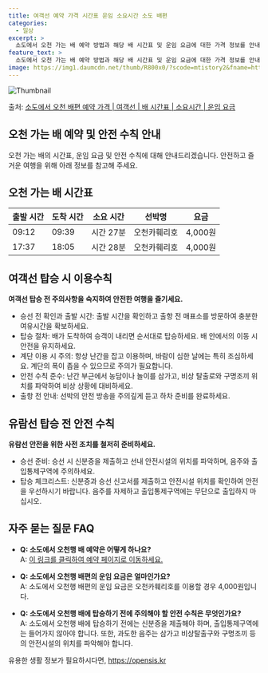```yaml
---
title: 여객선 예약 가격 시간표 운임 소요시간 소도 배편
categories:
  - 일상
excerpt: >
  소도에서 오천 가는 배 예약 방법과 해당 배 시간표 및 운임 요금에 대한 가격 정보를 안내 드리겠습니다. 안전하고 재밋는 오천행 여행을 위해 아래 정보 참고하시기 바랍니다. 오천행 배편 예약하기 👈 클릭소도에서 오천행 배 시간표출발 시간도착 시간소요 시간선박명요금09:1209:390시간 27분오천카훼리호4,000원17:3718:050시간 28분오천카훼리호4,000원오천행 배편 예약하기 👈 클릭소도에서 오천행 여객선 탑승 시 이용수칙소도에서 오천행 배를 이용할 때 반드시 숙지해야 할 이용수칙을 안내합니다. 중요한 내용: 여객선 탑승 전 주의사항을 숙지하여 안전한 여행을 즐기세요. 1. 승선 전 확인과 출항 시간 - 출항 시간을 확인하고 늦지 않게 매표소를 방문하여 충분한 여유시간을 가지세요. 2. 탑승 절..
feature_text: >
  소도에서 오천 가는 배 예약 방법과 해당 배 시간표 및 운임 요금에 대한 가격 정보를 안내 드리겠습니다. 안전하고 재밋는 오천행 여행을 위해 아래 정보 참고하시기 바랍니다. 오천행 배편 예약하기 👈 클릭소도에서 오천행 배 시간표출발 시간도착 시간소요 시간선박명요금09:1209:390시간 27분오천카훼리호4,000원17:3718:050시간 28분오천카훼리호4,000원오천행 배편 예약하기 👈 클릭소도에서 오천행 여객선 탑승 시 이용수칙소도에서 오천행 배를 이용할 때 반드시 숙지해야 할 이용수칙을 안내합니다. 중요한 내용: 여객선 탑승 전 주의사항을 숙지하여 안전한 여행을 즐기세요. 1. 승선 전 확인과 출항 시간 - 출항 시간을 확인하고 늦지 않게 매표소를 방문하여 충분한 여유시간을 가지세요. 2. 탑승 절..
image: https://img1.daumcdn.net/thumb/R800x0/?scode=mtistory2&fname=https%3A%2F%2Fblog.kakaocdn.net%2Fdn%2FcTqtvq%2FbtsHBzAcIp6%2F39C2BSgwC89YSGsoCk4kM0%2Fimg.webp
---
```


![Thumbnail](https://img1.daumcdn.net/thumb/R800x0/?scode=mtistory2&fname=https%3A%2F%2Fblog.kakaocdn.net%2Fdn%2FcTqtvq%2FbtsHBzAcIp6%2F39C2BSgwC89YSGsoCk4kM0%2Fimg.webp)

<p>출처: <a href="https://opensis.kr/entry/%EC%86%8C%EB%8F%84%EC%97%90%EC%84%9C-%EC%98%A4%EC%B2%9C-%EB%B0%B0%ED%8E%B8-%EC%98%88%EC%95%BD-%EA%B0%80%EA%B2%A9-%EC%97%AC%EA%B0%9D%EC%84%A0-%EB%B0%B0-%EC%8B%9C%EA%B0%84%ED%91%9C-%EC%86%8C%EC%9A%94%EC%8B%9C%EA%B0%84-%EC%9A%B4%EC%9E%84-%EC%9A%94%EA%B8%88" rel="dofollow">소도에서 오천 배편 예약 가격 | 여객선 | 배 시간표 | 소요시간 | 운임 요금</a> </p>

## 오천 가는 배 예약 및 안전 수칙 안내

오천 가는 배의 시간표, 운임 요금 및 안전 수칙에 대해 안내드리겠습니다. 안전하고 즐거운 여행을 위해 아래 정보를 참고해 주세요.

## **오천 가는 배 시간표**

**출발 시간** | **도착 시간** | **소요 시간** | **선박명** | **요금**  
---|---|---|---|---  
09:12 | 09:39 | 시간 27분 | 오천카훼리호 | 4,000원  
17:37 | 18:05 | 시간 28분 | 오천카훼리호 | 4,000원  
  


## **여객선 탑승 시 이용수칙**

**여객선 탑승 전 주의사항을 숙지하여 안전한 여행을 즐기세요.**

  * 승선 전 확인과 출발 시간: 출발 시간을 확인하고 출항 전 매표소를 방문하여 충분한 여유시간을 확보하세요.
  * 탑승 절차: 배가 도착하여 승객이 내리면 순서대로 탑승하세요. 배 안에서의 이동 시 안전을 유지하세요.
  * 계단 이용 시 주의: 항상 난간을 잡고 이용하며, 바람이 심한 날에는 특히 조심하세요. 계단의 폭이 좁을 수 있으므로 주의가 필요합니다.
  * 안전 수칙 준수: 난간 부근에서 농담이나 놀이를 삼가고, 비상 탈출로와 구명조끼 위치를 파악하여 비상 상황에 대비하세요.
  * 출항 전 안내: 선박의 안전 방송을 주의깊게 듣고 하차 준비를 완료하세요.

## **유람선 탑승 전 안전 수칙**

**유람선 안전을 위한 사전 조치를 철저히 준비하세요.**

  * 승선 준비: 승선 시 신분증을 제출하고 선내 안전시설의 위치를 파악하며, 음주와 출입통제구역에 주의하세요.
  * 탑승 체크리스트: 신분증과 승선 신고서를 제출하고 안전시설 위치를 확인하여 안전을 우선하시기 바랍니다. 음주를 자제하고 출입통제구역에는 무단으로 출입하지 마십시오.

## **자주 묻는 질문 FAQ**

  * **Q: 소도에서 오천행 배 예약은 어떻게 하나요?**  
A: [이 링크를 클릭하여 예약 페이지로 이동하세요.](예약페이지링크)

  * **Q: 소도에서 오천행 배편의 운임 요금은 얼마인가요?**  
A: 소도에서 오천행 배편의 운임 요금은 오천카훼리호를 이용할 경우 4,000원입니다.

  * **Q: 소도에서 오천행 배에 탑승하기 전에 주의해야 할 안전 수칙은 무엇인가요?**  
A: 소도에서 오천행 배에 탑승하기 전에는 신분증을 제출해야 하며, 출입통제구역에는 들어가지 않아야 합니다. 또한, 과도한 음주는 삼가고
비상탈출구와 구명조끼 등의 안전시설의 위치를 파악해야 합니다.

 

유용한 생활 정보가 필요하시다면, <a href="https://opensis.kr" rel="dofollow">https://opensis.kr</a>


